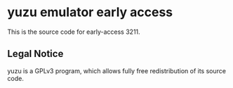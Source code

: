 yuzu emulator early access
=============

This is the source code for early-access 3211.

## Legal Notice

yuzu is a GPLv3 program, which allows fully free redistribution of its source code.